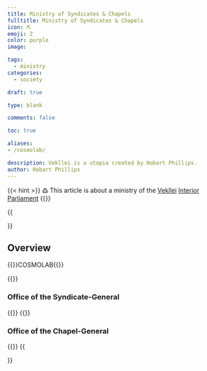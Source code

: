 ```yaml
---
title: Ministry of Syndicates & Chapels
fulltitle: Ministry of Syndicates & Chapels
icon: ⛏️
emoji: Ζ
color: purple
image: 

tags: 
  - ministry
categories:
  - society

draft: true

type: blank

comments: false

toc: true

aliases:
- /cosmolab/

description: Vekllei is a utopia created by Hobart Phillips.
author: Hobart Phillips
---
```

{{< hint >}}
߷ This article is about a ministry of the [Vekllei](/utopia/vekllei/) [Interior Parliament](/utopia/society/state/government/interior/)
{{</hint>}}

{{<section>}}
## Overview
{{<boxtag teal>}}COSMOLAB{{</boxtag>}}

{{<outline>}}
### Office of the Syndicate-General
{{</outline>}}
{{<outline>}}
### Office of the Chapel-General
{{</outline>}}
{{</section>}}
